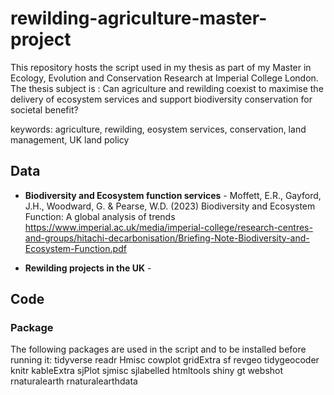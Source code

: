 # rewilding-agriculture-master-project

This repository hosts the script used in my thesis as part of my Master in Ecology, Evolution and Conservation Research at Imperial College London.
The thesis subject is : Can agriculture and rewilding coexist to maximise the delivery of ecosystem services and support biodiversity conservation for societal benefit?

keywords: agriculture, rewilding, eosystem services, conservation, land management, UK land policy

## Data

* **Biodiversity and Ecosystem function services** -  Moffett, E.R., Gayford, J.H., Woodward, G. & Pearse, W.D. (2023)
Biodiversity and Ecosystem Function: A global analysis of trends
https://www.imperial.ac.uk/media/imperial-college/research-centres-and-groups/hitachi-decarbonisation/Briefing-Note-Biodiversity-and-Ecosystem-Function.pdf

* **Rewilding projects in the UK** - 

## Code 

### Package 
The following packages are used in the script and to be installed before running it: 
tidyverse
readr
Hmisc
cowplot
gridExtra
sf
revgeo
tidygeocoder
knitr
kableExtra
sjPlot
sjmisc
sjlabelled
htmltools 
shiny
gt
webshot
rnaturalearth
rnaturalearthdata
